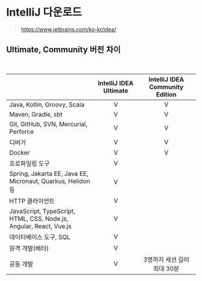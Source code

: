 # IntelliJ 다운로드

> https://www.jetbrains.com/ko-kr/idea/

## Ultimate, Community 버전 차이

<br>

|                                                             |IntelliJ IDEA Ultimate|IntelliJ IDEA Community Edition|
|-------------------------------------------------------------|:---------------------:|:----------------------------:|
Java, Kotlin, Groovy, Scala	                                    | V | V	|
Maven, Gradle, sbt		                                        | V | V |
Git, GitHub, SVN, Mercurial, Perforce                           | V | V |
디버거		                                                     | V | V |
Docker		                                                   | V | V |
프로파일링 도구		                                               | V | |
Spring, Jakarta EE, Java EE, Micronaut, Quarkus, Helidon 등		| V | |
HTTP 클라이언트		                                              | V | | 
JavaScript, TypeScript, HTML, CSS, Node.js, Angular, React, Vue.js| V | | 
데이터베이스 도구, SQL		| V | |
원격 개발(베타)		| V |
공동 개발		| V | 3명까지 세션 길이 최대 30분